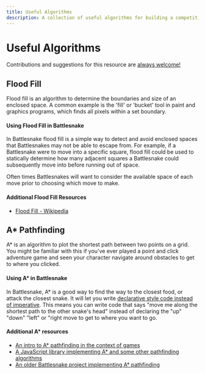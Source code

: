 ```yaml
---
title: Useful Algorithms
description: A collection of useful algorithms for building a competitive Battlesnake.
---
```


# Useful Algorithms

Contributions and suggestions for this resource are [always welcome!](https://github.com/BattlesnakeOfficial/docs)


## Flood Fill

Flood fill is an algorithm to determine the boundaries and size of an enclosed space. A common example is the 'fill' or 'bucket' tool in paint and graphics programs, which finds all pixels within a set boundary.

#### Using Flood Fill in Battlesnake

In Battlesnake flood fill is a simple way to detect and avoid enclosed spaces that Battlesnakes may not be able to escape from. For example, if a Battlesnake were to move into a specific square, flood fill could be used to statically determine how many adjacent squares a Battlesnake could subsequently move into before running out of space.

Often times Battlesnakes will want to consider the available space of each move prior to choosing which move to make.

#### Additional Flood Fill Resources

- [Flood Fill - Wikipedia](https://en.wikipedia.org/wiki/Flood_fill)

## A\* Pathfinding

A\* is an algorithm to plot the shortest path between two points on a grid. You might be familiar with this if you've ever played a point and click adventure game and seen your character navigate around obstacles to get to where you clicked.

#### Using A\* in Battlesnake

In Battlesnake, A\* is a good way to find the way to the closest food, or attack the closest snake. It will let you write [declarative style code instead of imperative](https://www.educative.io/blog/declarative-vs-imperative-programming). This means you can write code that says "move me along the shortest path to the other snake's head" instead of declaring the "up" "down" "left" or "right move to get to where you want to go.

#### Additional A\* resources

- [An intro to A\* pathfinding in the context of games](https://www.redblobgames.com/pathfinding/a-star/introduction.html)
- [A JavaScript library implementing A\* and some other pathfinding algorithms](https://github.com/qiao/PathFinding.js/)
- [An older Battlesnake project implementing A\* pathfinding](https://github.com/sockbot/battlesnake-api)
